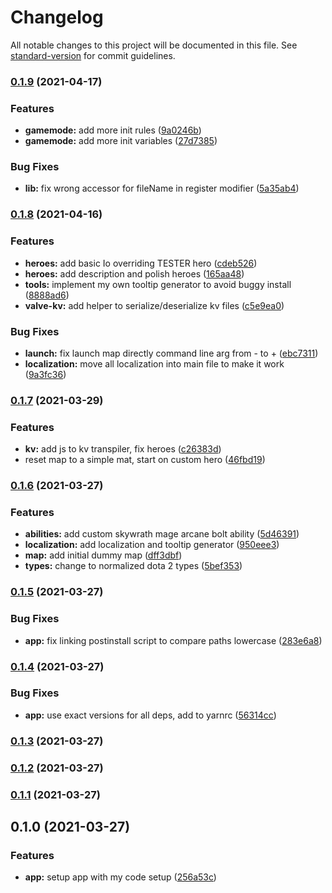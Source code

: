 # Changelog

All notable changes to this project will be documented in this file. See [standard-version](https://github.com/conventional-changelog/standard-version) for commit guidelines.

### [0.1.9](https://github.com/dagerikhl/spellwood/compare/v0.1.8...v0.1.9) (2021-04-17)


### Features

* **gamemode:** add more init rules ([9a0246b](https://github.com/dagerikhl/spellwood/commit/9a0246be3b645bbe3acb8f877afb79c18d67ac48))
* **gamemode:** add more init variables ([27d7385](https://github.com/dagerikhl/spellwood/commit/27d7385af58ffa15fc2437b408b4374d897df5ab))


### Bug Fixes

* **lib:** fix wrong accessor for fileName in register modifier ([5a35ab4](https://github.com/dagerikhl/spellwood/commit/5a35ab425dab0b508b6376e83836972ff2a4e470))

### [0.1.8](https://github.com/dagerikhl/spellwood/compare/v0.1.7...v0.1.8) (2021-04-16)


### Features

* **heroes:** add basic Io overriding TESTER hero ([cdeb526](https://github.com/dagerikhl/spellwood/commit/cdeb52668c4664c3a4b164dcf3bd9e31844c4dbf))
* **heroes:** add description and polish heroes ([165aa48](https://github.com/dagerikhl/spellwood/commit/165aa485039b81c20f4907b610d42a7efd3146d3))
* **tools:** implement my own tooltip generator to avoid buggy install ([8888ad6](https://github.com/dagerikhl/spellwood/commit/8888ad6a86991a75fca8c13dc4bde45cca3bd1fe))
* **valve-kv:** add helper to serialize/deserialize kv files ([c5e9ea0](https://github.com/dagerikhl/spellwood/commit/c5e9ea04dac0f973d6afe8c92bb784f490569008))


### Bug Fixes

* **launch:** fix launch map directly command line arg from - to + ([ebc7311](https://github.com/dagerikhl/spellwood/commit/ebc7311f0d2a2ef331367abd45491bcd563b4cfc))
* **localization:** move all localization into main file to make it work ([9a3fc36](https://github.com/dagerikhl/spellwood/commit/9a3fc3672129434439da9c5570f85c760278706b))

### [0.1.7](https://github.com/dagerikhl/spellwood/compare/v0.1.6...v0.1.7) (2021-03-29)


### Features

* **kv:** add js to kv transpiler, fix heroes ([c26383d](https://github.com/dagerikhl/spellwood/commit/c26383d2651e1a99e9196ca4f35a19aba7f392b9))
* reset map to a simple mat, start on custom hero ([46fbd19](https://github.com/dagerikhl/spellwood/commit/46fbd19712e47b93ecaee4162b8264b829e5e26b))

### [0.1.6](https://github.com/dagerikhl/spellwood/compare/v0.1.5...v0.1.6) (2021-03-27)


### Features

* **abilities:** add custom skywrath mage arcane bolt ability ([5d46391](https://github.com/dagerikhl/spellwood/commit/5d46391a0532becba0b4d89f44da4898b47a34dd))
* **localization:** add localization and tooltip generator ([950eee3](https://github.com/dagerikhl/spellwood/commit/950eee3d982476b7988f8ee33d7d956a5e11b86f))
* **map:** add initial dummy map ([dff3dbf](https://github.com/dagerikhl/spellwood/commit/dff3dbf430238c3e4a571fce19c7a069ee99911b))
* **types:** change to normalized dota 2 types ([5bef353](https://github.com/dagerikhl/spellwood/commit/5bef35310a40224cb2feefeca2bf49e11fcd004b))

### [0.1.5](https://github.com/dagerikhl/spellwood/compare/v0.1.4...v0.1.5) (2021-03-27)


### Bug Fixes

* **app:** fix linking postinstall script to compare paths lowercase ([283e6a8](https://github.com/dagerikhl/spellwood/commit/283e6a84759c0e7842063dd138323dc59fccad46))

### [0.1.4](https://github.com/dagerikhl/spellwood/compare/v0.1.3...v0.1.4) (2021-03-27)


### Bug Fixes

* **app:** use exact versions for all deps, add to yarnrc ([56314cc](https://github.com/dagerikhl/spellwood/commit/56314cc1cd0dbdbccd827d2720ad22e9feab3053))

### [0.1.3](https://github.com/dagerikhl/spellwood/compare/v0.1.2...v0.1.3) (2021-03-27)

### [0.1.2](https://github.com/dagerikhl/spellwood/compare/v0.1.1...v0.1.2) (2021-03-27)

### [0.1.1](https://github.com/dagerikhl/spellwood/compare/v0.1.0...v0.1.1) (2021-03-27)

## 0.1.0 (2021-03-27)


### Features

* **app:** setup app with my code setup ([256a53c](https://github.com/dagerikhl/spellwood/commit/256a53c849aa9f1629e53e90ed14ffa79e6b907a))
